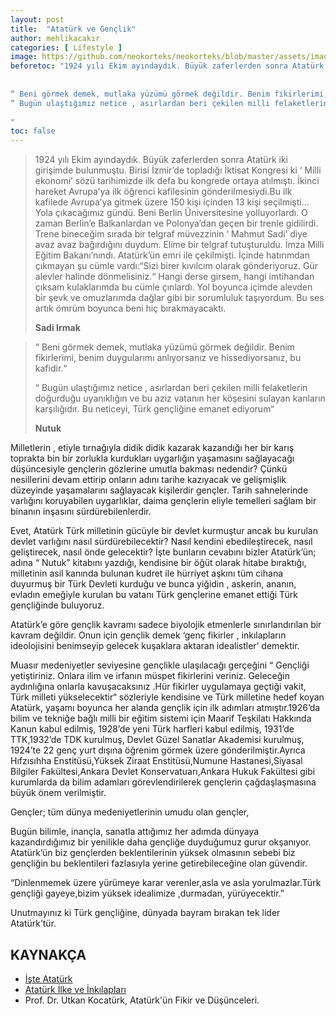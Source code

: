 ```yaml
---
layout: post
title:  "Atatürk ve Gençlik"
author: mehlikacakir
categories: [ Lifestyle ]
image: https://github.com/neokorteks/neokorteks/blob/master/assets/images/atat%C3%BCrk%20ve%20gen%C3%A7lik.png?raw=true
beforetoc: "1924 yılı Ekim ayındaydık. Büyük zaferlerden sonra Atatürk iki girişimde bulunmuştu. Birisi İzmir’de topladığı İktisat Kongresi ki ‘ Milli ekonomi’ sözü tarihimizde ilk defa bu kongrede ortaya atılmıştı. İkinci hareket Avrupa’ya ilk öğrenci kafilesinin gönderilmesiydi.Bu ilk kafilede Avrupa’ya gitmek üzere 150 kişi içinden 13 kişi seçilmişti…Yola çıkacağımız gündü. Beni Berlin Üniversitesine yolluyorlardı. O zaman Berlin’e Balkanlardan ve Polonya’dan geçen bir trenle gidilirdi. Trene bineceğim sırada bir telgraf müvezzinin ‘ Mahmut Sadi’ diye avaz avaz bağırdığını duydum. Elime bir telgraf tutuşturuldu. İmza Milli Eğitim Bakanı’nındı. Atatürk’ün emri ile çekilmişti. İçinde hatırımdan çıkmayan şu cümle vardı:“Sizi birer kıvılcım olarak gönderiyoruz. Gür alevler halinde dönmelisiniz.“ Hangi derse girsem, hangi imtihandan çıksam kulaklarımda bu cümle çınlardı. Yol boyunca içimde alevden bir şevk ve omuzlarımda dağlar gibi bir sorumluluk taşıyordum. Bu ses artık ömrüm boyunca beni hiç bırakmayacaktı.
                                                                                                           Sadi Irmak
                                                                                                           
“ Beni görmek demek, mutlaka yüzümü görmek değildir. Benim fikirlerimi, benim duygularımı anlıyorsanız ve hissediyorsanız, bu kafidir.“
“ Bugün ulaştığımız netice , asırlardan beri çekilen milli felaketlerin doğurduğu uyanıklığın ve bu aziz vatanın her köşesini sulayan kanların karşılığıdır. Bu neticeyi, Türk gençliğine emanet ediyorum“
                                                                                                           Nutuk                                                                                                 
"
toc: false
---
```

>1924 yılı Ekim ayındaydık. Büyük zaferlerden sonra Atatürk iki girişimde bulunmuştu. Birisi İzmir’de topladığı İktisat Kongresi ki ‘ Milli ekonomi’ sözü tarihimizde ilk defa bu kongrede ortaya atılmıştı. İkinci hareket Avrupa’ya ilk öğrenci kafilesinin gönderilmesiydi.Bu ilk kafilede Avrupa’ya gitmek üzere 150 kişi içinden 13 kişi seçilmişti…Yola çıkacağımız gündü. Beni Berlin Üniversitesine yolluyorlardı. O zaman Berlin’e Balkanlardan ve Polonya’dan geçen bir trenle gidilirdi. Trene bineceğim sırada bir telgraf müvezzinin ‘ Mahmut Sadi’ diye avaz avaz bağırdığını duydum. Elime bir telgraf tutuşturuldu. İmza Milli Eğitim Bakanı’nındı. Atatürk’ün emri ile çekilmişti. İçinde hatırımdan çıkmayan şu cümle vardı:“Sizi birer kıvılcım olarak gönderiyoruz. Gür alevler halinde dönmelisiniz.“ Hangi derse girsem, hangi imtihandan çıksam kulaklarımda bu cümle çınlardı. Yol boyunca içimde alevden bir şevk ve omuzlarımda dağlar gibi bir sorumluluk taşıyordum. Bu ses artık ömrüm boyunca beni hiç bırakmayacaktı.
>                                                                                                          
>**Sadi Irmak**
                                                                                                           
>“ Beni görmek demek, mutlaka yüzümü görmek değildir. Benim fikirlerimi, benim duygularımı anlıyorsanız ve hissediyorsanız, bu kafidir.“
>
>“ Bugün ulaştığımız netice , asırlardan beri çekilen milli felaketlerin doğurduğu uyanıklığın ve bu aziz vatanın her köşesini sulayan kanların karşılığıdır. Bu neticeyi, Türk gençliğine emanet ediyorum“
>
>**Nutuk**
                                                                                                           
                                                                                                           
 Milletlerin , etiyle tırnağıyla didik didik kazarak kazandığı her bir karış toprakta bin bir zorlukla kurdukları uygarlığın yaşamasını sağlayacağı düşüncesiyle gençlerin gözlerine umutla bakması nedendir? Çünkü nesillerini devam ettirip onların adını tarihe kazıyacak ve gelişmişlik düzeyinde yaşamalarını sağlayacak kişilerdir gençler. Tarih sahnelerinde varlığını koruyabilen uygarlıklar, daima gençlerin eliyle temelleri sağlam bir binanın inşasını sürdürebilenlerdir.
 
 Evet, Atatürk Türk milletinin gücüyle bir devlet kurmuştur ancak bu kurulan devlet varlığını nasıl sürdürebilecektir? Nasıl kendini ebedileştirecek, nasıl geliştirecek, nasıl önde gelecektir? İşte bunların cevabını bizler Atatürk’ün; adına “ Nutuk” kitabını yazdığı, kendisine bir öğüt olarak hitabe bıraktığı, milletinin asil kanında bulunan kudret ile hürriyet aşkını tüm cihana duyurmuş bir Türk Devleti kurduğu ve  bunca yiğidin , askerin, ananın, evladın emeğiyle kurulan bu vatanı Türk gençlerine emanet ettiği Türk gençliğinde buluyoruz. 

Atatürk’e göre gençlik kavramı sadece biyolojik etmenlerle sınırlandırılan bir kavram değildir. Onun için gençlik demek ‘genç fikirler , inkılapların ideolojisini benimseyip gelecek kuşaklara aktaran idealistler’ demektir.

Muasır medeniyetler seviyesine gençlikle ulaşılacağı gerçeğini “ Gençliği yetiştiriniz. Onlara ilim ve irfanın müspet fikirlerini veriniz. Geleceğin aydınlığına onlarla kavuşacaksınız .Hür fikirler uygulamaya geçtiği vakit, Türk milleti yükselecektir“ sözleriyle kendisine ve Türk milletine hedef koyan Atatürk, yaşamı boyunca her alanda gençlik için ilk adımları atmıştır.1926’da  bilim ve tekniğe bağlı milli bir eğitim sistemi için Maarif Teşkilatı Hakkında Kanun kabul edilmiş, 1928’de yeni Türk harfleri kabul edilmiş, 1931’de TTK,1932’de TDK kurulmuş, Devlet Güzel Sanatlar Akademisi kurulmuş, 1924’te 22 genç yurt dışına öğrenim görmek üzere gönderilmiştir.Ayrıca  Hıfzısıhha Enstitüsü,Yüksek Ziraat Enstitüsü,Numune Hastanesi,Siyasal Bilgiler Fakültesi,Ankara Devlet Konservatuarı,Ankara Hukuk Fakültesi gibi kurumlarda da bilim adamları görevlendirilerek  gençlerin çağdaşlaşmasına büyük önem verilmiştir.

Gençler; tüm dünya medeniyetlerinin umudu olan gençler,

Bugün bilimle, inançla, sanatla attığımız her adımda dünyaya kazandırdığımız bir yenilikle daha gençliğe duyduğumuz gurur okşanıyor. Atatürk’ün biz gençlerden beklentilerinin yüksek olmasının sebebi biz gençliğin  bu beklentileri fazlasıyla yerine getirebileceğine olan güvendir. 

“Dinlenmemek üzere yürümeye karar verenler,asla ve asla yorulmazlar.Türk gençliği gayeye,bizim yüksek idealimize ,durmadan, yürüyecektir.”

Unutmayınız ki Türk gençliğine, dünyada bayram bırakan tek lider Atatürk’tür. 

## KAYNAKÇA
- [İşte Atatürk](https://www.isteataturk.com/)
- [Atatürk İlke ve İnkılapları](https://www.mevkoleji.k12.tr/tr/kurumsal/ataturk-kosesi/ataturk-ilke-ve-inkilaplari/)
- Prof. Dr. Utkan Kocatürk, Atatürk'ün Fikir ve Düşünceleri.
